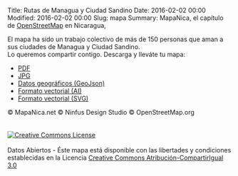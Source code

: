Title: Rutas de Managua y Ciudad Sandino
Date: 2016-02-02 00:00
Modified: 2016-02-02 00:00
Slug: mapa
Summary: MapaNica, el capítulo de [OpenStreetMap](http://openstreetmap.org/) en Nicaragua,

<div>
El mapa ha sido un trabajo colectivo de más de 150 personas que aman a sus ciudades de Managua y Ciudad Sandino.<br />
Lo queremos compartir contigo. Descarga y lleváte tu mapa:
<ul>
<li><a href="/archivos/mapanica-rutas-managua.pdf">PDF</a></li>
<li><a href="/archivos/mapanica-rutas-managua.jpg">JPG</a></li>
<li><a href="http://datos.mapanica.net" target="_blank">Datos geográficos (GeoJson)</a></li>
<li><a href="/archivos/mapanica-rutas-managua.ai">Formato vectorial (AI)</a></li>
<li><a href="/archivos/mapanica-rutas-managua.svg">Formato vectorial (SVG)</a></li>

</ul>
</div>

<div id="copyleft-notice">
  &copy; MapaNica.net &copy; Ninfus Design Studio &copy; OpenStreetMap.org<br /><br /><br />
  <a rel="license" href="http://creativecommons.org/licenses/by-sa/3.0/gt/"><img alt="Creative Commons License" style="border-width:0" src="https://i.creativecommons.org/l/by-sa/4.0/88x31.png" /></a><br /><br />
  Datos Abiertos - Éste mapa está disponible con las libertades y condiciones establecidas en la Licencia <a rel="license" href="http://creativecommons.org/licenses/by-sa/3.0/gt/">Creative Commons Atribución-CompartirIgual 3.0</a><br /><br />

</div>
